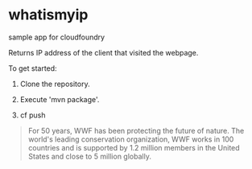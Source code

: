 whatismyip
=======================

sample app for cloudfoundry

Returns IP address of the client that visited the webpage.

To get started:

1. Clone the repository.

2. Execute 'mvn package'.

3. cf push

<blockquote cite="http://www.worldwildlife.org/who/index.html">
For 50 years, WWF has been protecting the future of nature. The world's leading conservation organization, WWF works in 100 countries and is supported by 1.2 million members in the United States and close to 5 million globally.
</blockquote>
